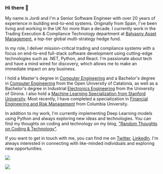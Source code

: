 ### Hi there 👋

My name is Jordi and I'm a Senior Software Engineer with over 20 years of experience in building end-to-end systems. Originally from Spain, I've been living and working in the UK for more than a decade. I currently work in the Trading Execution & Compliance Technology department at [Balyasny Asset Management](https://www.bamfunds.com/), a top-tier global multi-strategy hedge fund.

In my role, I deliver mission-critical trading and compliance systems with a focus on end-to-end full-stack software development using cutting-edge technologies such as .NET, Python, and React. I'm passionate about tech and have a mind wired for discovery, which allows me to make an immediate impact on any business.

I hold a Master's degree in [Computer Engineering](https://estudios.uoc.edu/es/masters-universitarios/ingenieria-informatica/presentacion) and a Bachelor's degree in [Computer Engineering](https://estudios.uoc.edu/es/grados/ingenieria-informatica/presentacion) from the Open University of Catalonia, as well as a Bachelor's degree in Industrial [Electronics Engineering](https://www.udg.edu/en/estudia/Oferta-formativa/Graus/Fitxes?IDE=1263&ID=3105G0309) from the University of Girona.  I also hold a [Machine Learning Specialization from Stanford University](https://www.coursera.org/account/accomplishments/specialization/YX4P4JSVMYXF). Most recently, I have completed a specialization in [Financial Engineering and Risk Management](https://www.coursera.org/account/accomplishments/specialization/RYBNP2KXDCWB) from Columbia University.

In addition to my work, I'm currently implementing Deep Learning models using Python and always exploring new ideas and technologies. You can find my thoughts on coding and technology on my blog, ["Random Thoughts on Coding & Technology"](https://thundaxsoftware.blogspot.com/).

If you want to get in touch with me, you can find me on [Twitter](https://twitter.com/thunderjordi), [LinkedIn](https://www.linkedin.com/in/jordicollcorbilla/). I'm always interested in connecting with like-minded individuals and exploring new opportunities.

![](https://github-readme-stats.vercel.app/api?username=jordicorbilla&show_icons=true&title_color=fff&icon_color=79ff97&text_color=9f9f9f&bg_color=151515)

![](https://visitor-badge.glitch.me/badge?page_id=jordicorbilla.jordicorbilla)

<!--
**JordiCorbilla/JordiCorbilla** is a ✨ _special_ ✨ repository because its `README.md` (this file) appears on your GitHub profile.
![My github stats](https://github-readme-stats.vercel.app/api?username=jordicorbilla&show_icons=true)
Here are some ideas to get you started:

- 🔭 I’m currently working on ...
- 🌱 I’m currently learning ...
- 👯 I’m looking to collaborate on ...
- 🤔 I’m looking for help with ...
- 💬 Ask me about ...
- 📫 How to reach me: ...
- 😄 Pronouns: ...
- ⚡ Fun fact: ...
-->
